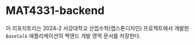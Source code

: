 # MAT4331-backend

이 리포지토리는 2024-2 서강대학교 산업수학(캡스톤디자인) 프로젝트에서 개발한 `Basetalk` 애플리케이션의 백엔드 개발 영역 문서를 저장한다.
